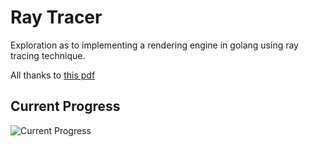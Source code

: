 # Ray Tracer

Exploration as to implementing a rendering engine in golang using ray tracing technique.

All thanks to [this pdf](http://www.realtimerendering.com/raytracing/Ray%20Tracing%20in%20a%20Weekend.pdf)

## Current Progress

![Current Progress](https://i.imgur.com/wRzPfHv.png)
